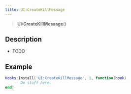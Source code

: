 ```yaml
---
title: UI:CreateKillMessage
---
```


> **UI:CreateKillMessage**()

## Description

- TODO

## Example

```lua
Hooks:Install('UI:CreateKillMessage', 1, function(hook)
    -- Do stuff here.
end)
```
